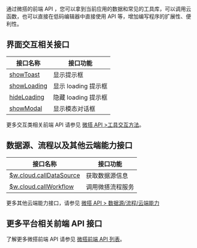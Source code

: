 通过微搭的前端 API ，您可以拿到当前应用的数据和常见的工具库，可以调用云函数，也可以直接在低码编辑器中直接使用 API 等，增加编写程序的扩展性、便利性。

## 界面交互相关接口

| 接口名称   | 接口功能   |
| -------- | -------- |
| [showToast](https://docs.cloudbase.net/lowcode/api/utils#wutilsshowtoast)    | 显示提示框   |
| [showLoading](https://docs.cloudbase.net/lowcode/api/utils#wutilsshowloading)    | 显示 loading 提示框  |
| [hideLoading](https://docs.cloudbase.net/lowcode/api/utils#wutilshideloading)   | 隐藏 loading 提示框   |
| [showModal](https://docs.cloudbase.net/lowcode/api/utils#wutilsshowmodal) | 显示模态对话框   |

更多交互类相关前端 API 请参见 [微搭 API >工具交互方法](https://docs.cloudbase.net/lowcode/api/utils)。


## 数据源、流程以及其他云端能力接口

| 接口名称   | 接口功能   |
| -------- | -------- |
| [$w.cloud.callDataSource](https://docs.cloudbase.net/lowcode/api/datasource#wcloudcalldatasource)    |获取数据源信息  |
| [$w.cloud.callWorkflow](https://docs.cloudbase.net/lowcode/api/flow#wcloudcallworkflow)    | 调用微搭流程服务   |

更多其他云端能力接口，请参见 [微搭 API > 数据源/流程/云端能力](https://docs.cloudbase.net/lowcode/api/api-referrence#%E6%95%B0%E6%8D%AE%E6%BA%90)


## 更多平台相关前端 API 接口
了解更多微搭前端 API 请参见 [微搭前端 API 列表](https://docs.cloudbase.net/lowcode/api/api-referrence)。 
